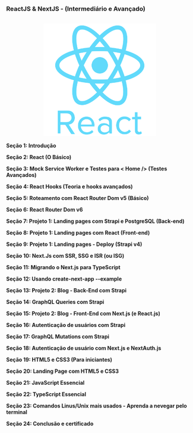 ##
### ReactJS & NextJS - (Intermediário e Avançado)
##


<p align="center">
  <img alt="...." src="./1 Seção - Introdução/pngwing.com.png" width="60%">
</p>




**Seção 1: Introdução**

**Seção 2: React (O Básico)**

**Seção 3: Mock Service Worker e Testes para < Home /> (Testes Avançados)**

**Seção 4: React Hooks (Teoria e hooks avançados)**

**Seção 5: Roteamento com React Router Dom v5 (Básico)**

**Seção 6: React Router Dom v6**

**Seção 7: Projeto 1: Landing pages com Strapi e PostgreSQL (Back-end)**

**Seção 8: Projeto 1: Landing pages com React (Front-end)**

**Seção 9: Projeto 1: Landing pages - Deploy (Strapi v4)**

**Seção 10: Next.Js com SSR, SSG e ISR (ou ISG)**

**Seção 11: Migrando o Next.js para TypeScript**

**Seção 12: Usando create-next-app --example**

**Seção 13: Projeto 2: Blog - Back-End com Strapi**

**Seção 14: GraphQL Queries com Strapi**

**Seção 15: Projeto 2: Blog - Front-End com Next.js (e React.js)**

**Seção 16: Autenticação de usuários com Strapi**

**Seção 17: GraphQL Mutations com Strapi**

**Seção 18: Autenticação de usuário com Next.js e NextAuth.js**

**Seção 19: HTML5 e CSS3 (Para iniciantes)**

**Seção 20: Landing Page com HTML5 e CSS3**

**Seção 21: JavaScript Essencial**

**Seção 22: TypeScript Essencial**

**Seção 23: Comandos Linus/Unix mais usados - Aprenda a nevegar pelo terminal**

**Seção 24: Conclusão e certificado**




























